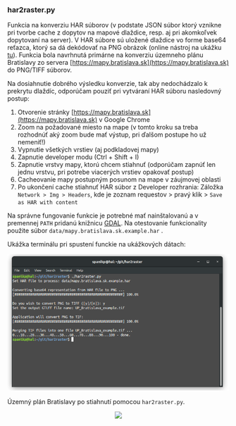 ### har2raster.py

Funkcia na konverziu HAR súborov (v podstate JSON súbor ktorý vznikne pri tvorbe cache z dopytov na mapové dlaždice, resp. aj pri akomkoľvek dopytovaní na server). V HAR súbore sú uložené dlaždice vo forme base64 reťazca, ktorý sa dá dekódovať na PNG obrázok (online nástroj na ukážku [tu](https://codebeautify.org/base64-to-image-converter)). Funkcia bola navrhnutá primárne na konverziu územneho plánu Bratislavy zo servera [https://mapy.bratislava.sk](https://mapy.bratislava.sk) do PNG/TIFF súborov.

Na dosiahnutie dobrého výsledku konverzie, tak aby nedochádzalo k prekrytu dlaždíc, odporúčam pouziť pri vytváraní HAR súboru nasledovný postup:

1. Otvorenie stránky [https://mapy.bratislava.sk](https://mapy.bratislava.sk) v Google Chrome
2. Zoom na požadované miesto na mape (v tomto kroku sa treba rozhodnúť aký zoom bude mať výstup, pri ďalšom postupe ho už nemeniť!)
3. Vypnutie všetkých vrstiev (aj podkladovej mapy)
4. Zapnutie developer modu (Ctrl + Shift + I)
5. Zapnutie vrstvy mapy, ktorú chcem stiahnuť (odporúčam zapnúť len jednu vrstvu, pri potrebe viacerých vrstiev opakovať postup)
6. Cacheovanie mapy postupným posunom na mape v záujmovej oblasti
7. Po ukončení cache stiahnuť HAR súbor z Developer rozhrania: Záložka ```Network > Img > Headers```, kde je zoznam requestov > pravý klik > ```Save as HAR with content```

Na správne fungovanie funkcie je potrebné mať nainštalovanú a v premennej ```PATH```  pridanú knižnicu [GDAL](https://www.gdal.org/). Na otestovanie funkcionality použite súbor ```data/mapy.bratislava.sk.example.har``` .

Ukážka terminálu pri spustení funckie na ukážkových dátach:
<p align="center">
  <img src="data/img/sample_run.png" width="700"/>
</p>

Územný plán Bratislavy po stiahnutí pomocou ```har2raster.py```.
<p align="center">
  <img src="data/img/sample_result.png" width="768"/>
</p>
